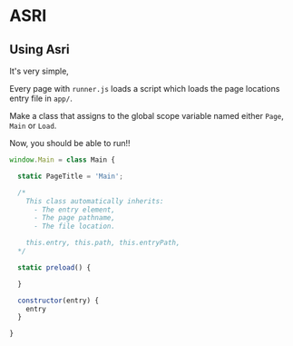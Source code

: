 # ASRI

## Using Asri
It's very simple,

Every page with `runner.js` loads a script which loads the page locations entry file in `app/`.

Make a class that assigns to the global scope variable named either `Page`, `Main` or `Load`.

Now, you should be able to run!!

```js
window.Main = class Main {

  static PageTitle = 'Main';

  /*
    This class automatically inherits:
      - The entry element,
      - The page pathname,
      - The file location.

    this.entry, this.path, this.entryPath,
  */

  static preload() {

  }

  constructor(entry) {
    entry
  }

}
```
